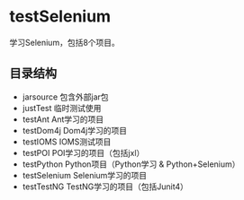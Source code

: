 # testSelenium
学习Selenium，包括8个项目。

## 目录结构
* jarsource   包含外部jar包
* justTest	  临时测试使用
* testAnt	  Ant学习的项目
* testDom4j	  Dom4j学习的项目
* testIOMS	  IOMS测试项目
* testPOI     POI学习的项目（包括jxl）
* testPython  Python项目（Python学习 & Python+Selenium）
* testSelenium Selenium学习的项目
* testTestNG  TestNG学习的项目（包括Junit4）

